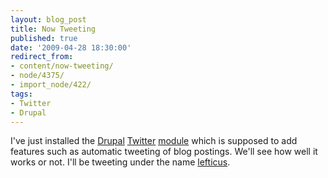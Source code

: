 ```yaml
---
layout: blog_post
title: Now Tweeting
published: true
date: '2009-04-28 18:30:00'
redirect_from:
- content/now-tweeting/
- node/4375/
- import_node/422/
tags:
- Twitter
- Drupal
---
```


I've just installed the [Drupal](http://www.drupal.org) [Twitter]() [module](http://drupal.org/project/twitter) which is supposed to add features such as automatic tweeting of blog postings. We'll see how well it works or not. I'll be tweeting under the name [lefticus](http://twitter.com/lefticus).
